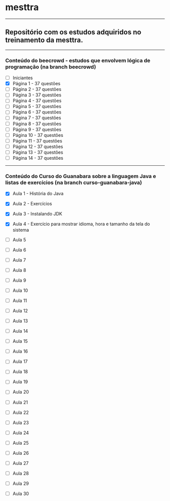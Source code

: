 # mesttra
_________________
## Repositório com os estudos adquiridos no treinamento da mesttra.
__________________________________________
### Conteúdo do beecrowd - estudos que envolvem lógica de programação (na branch beecrowd)
- [ ] Iniciantes
- [x] Página 1 - 37 questões
- [ ] Página 2 - 37 questões
- [ ] Página 3 - 37 questões
- [ ] Página 4 - 37 questões
- [ ] Página 5 - 37 questões
- [ ] Página 6 - 37 questões
- [ ] Página 7 - 37 questões
- [ ] Página 8 - 37 questões
- [ ] Página 9 - 37 questões
- [ ] Página 10 - 37 questões
- [ ] Página 11 - 37 questões
- [ ] Página 12 - 37 questões
- [ ] Página 13 - 37 questões
- [ ] Página 14 - 37 questões
_________________________________
### Conteúdo do Curso do Guanabara sobre a linguagem Java e listas de exercícios (na branch curso-guanabara-java)
- [x] Aula 1 - História do Java
- [x] Aula 2 - Exercícios
- [x] Aula 3 - Instalando JDK
- [x] Aula 4 - Exercício para mostrar idioma, hora e tamanho da tela do sistema
- [ ] Aula 5
- [ ] Aula 6
- [ ] Aula 7
- [ ] Aula 8
- [ ] Aula 9
- [ ] Aula 10
- [ ] Aula 11
- [ ] Aula 12
- [ ] Aula 13
- [ ] Aula 14
- [ ] Aula 15
- [ ] Aula 16
- [ ] Aula 17
- [ ] Aula 18
- [ ] Aula 19
- [ ] Aula 20
- [ ] Aula 21
- [ ] Aula 22
- [ ] Aula 23
- [ ] Aula 24
- [ ] Aula 25
- [ ] Aula 26
- [ ] Aula 27
- [ ] Aula 28
- [ ] Aula 29
- [ ] Aula 30

